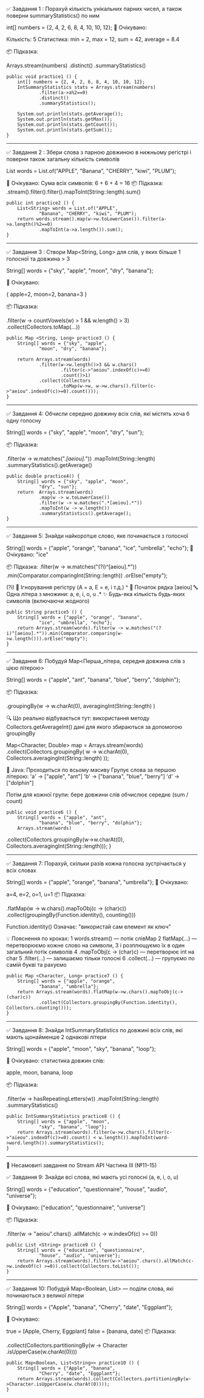 ✅ Завдання 1 : Порахуй кількість 
унікальних парних чисел, 
а також поверни summaryStatistics() по ним

int[] numbers = {2, 4, 2, 6, 8, 4, 10, 10, 12};
🧪 Очікувано:

Кількість: 5
Статистика: min = 2, max = 12, sum = 42,
average = 8.4

📦 Підказка:

Arrays.stream(numbers)
.distinct()
.summaryStatistics()

    public void practice1 () {
        int[] numbers = {2, 4, 2, 6, 8, 4, 10, 10, 12};
        IntSummaryStatistics stats = Arrays.stream(numbers)
                .filter(a->a%2==0)
                .distinct()
                .summaryStatistics();

        System.out.println(stats.getAverage());
        System.out.println(stats.getMax());
        System.out.println(stats.getCount());
        System.out.println(stats.getSum());
    }


---------------------------------------------------

✅ Завдання 2 : Збери слова з парною довжиною
в нижньому регістрі і поверни також загальну 
кількість символів

List<String> words = List.of("APPLE", 
"Banana", "CHERRY", "kiwi", "PLUM");

🧪 Очікувано:
Сума всіх символів: 6 + 6 + 4 = 16
📦 Підказка:
.stream().filter().filter().mapToInt(String::length).sum()

    public int practice2 () {
        List<String> words = List.of("APPLE",
                "Banana", "CHERRY", "kiwi", "PLUM");
        return words.stream().map(w->w.toLowerCase()).filter(a->a.length()%2==0)
                .mapToInt(a->a.length()).sum();
    }

---------------------------------------------------

✅ Завдання 3 : Створи Map<String, Long> для слів,
у яких більше 1 голосної та довжина > 3

String[] words = {"sky", "apple", 
"moon", "dry", "banana"};

🧪 Очікувано:

{
apple=2,
moon=2,
banana=3
}

📦 Підказка:

.filter(w -> countVowels(w) > 1 && w.length() > 3)
.collect(Collectors.toMap(...))

    public Map <String, Long> practice3 () {
        String[] words = {"sky", "apple",
                "moon", "dry", "banana"};

        return Arrays.stream(words)
                .filter(w->w.length()>3 && w.chars()
                        .filter(c->"aeiou".indexOf(c)>=0)
                        .count()>1)
                .collect(Collectors
                        .toMap(w->w, w->w.chars().filter(c->"aeiou".indexOf(c)>=0).count()));
    }

---------------------------------------------------

✅ Завдання 4: Обчисли середню довжину всіх слів, 
які містять хоча б одну голосну

String[] words = {"sky", "apple", "moon", 
"dry", "sun"};

📦 Підказка:

.filter(w -> w.matches(".*[aeiou].*"))
.mapToInt(String::length)
.summaryStatistics().getAverage()

    public double practice4() {
        String[] words = {"sky", "apple", "moon",
                "dry", "sun"};
        return  Arrays.stream(words)
                .map(w -> w.toLowerCase())
                .filter(w -> w.matches(".*[aeiou].*"))
                .mapToInt(w -> w.length())
                .summaryStatistics().getAverage();
    }


--------------------------------------------------

✅ Завдання 5: Знайди найкоротше слово,
яке починається з голосної

String[] words = {"apple", "orange", "banana",
"ice", "umbrella", "echo"};
🧪 Очікувано: "ice"

📦 Підказка:
.filter(w -> w.matches("(?i)^[aeiou].*"))
.min(Comparator.comparingInt(String::length))
.orElse("empty");

(?i)	🔧 Ігнорування регістру 
(A = a, E = e, і т.д.)
^	📍 Початок рядка
[aeiou]	🔤 Одна літера з множини: a, e, i, o, u
.*	✨ Будь-яка кількість будь-яких символів 
(включаючи жодного)

    public String practice5 () {
        String[] words = {"apple", "orange", "banana",
                "ice", "umbrella", "echo"};
        return Arrays.stream(words).filter(w -> w.matches("(?i)^[aeiou].*")).min(Comparator.comparing(w->w.length())).orElse("empty");
    }

-------------------------------------------------

✅ Завдання 6: Побудуй Map<Перша_літера, 
середня довжина слів з цією літерою>

String[] words = {"apple", "ant",
"banana", "blue", "berry", "dolphin"};

📦 Підказка:

.groupingBy(w -> w.charAt(0),
averagingInt(String::length)
)


🔍 Що реально відбувається тут: 
використання методу Collectors.getAverageInt() 
дані для якого збираються за допомогою groupingBy 

Map<Character, Double> map = Arrays.stream(words)
.collect(Collectors.groupingBy(
w -> w.charAt(0),
Collectors.averagingInt(String::length)
));

🔸 Java:
Проходиться по всьому масиву
Групує слова за першою літерою:
'a' → ["apple", "ant"]
'b' → ["banana", "blue", "berry"]
'd' → ["dolphin"]

Потім для кожної групи:
бере довжини слів
обчислює середнє (sum / count)

    public void practice6 () {
        String[] words = {"apple", "ant",
                "banana", "blue", "berry", "dolphin"};
        Arrays.stream(words)

.collect(Collectors.groupingBy(w->w.charAt(0), 
Collectors.averagingInt(String::length)));
    }


--------------------------------------------------

✅ Завдання 7: Порахуй, скільки разів кожна голосна 
зустрічається у всіх словах

String[] words = {"apple", "orange",
"banana", "umbrella"};
🧪 Очікувано:

a=4, e=2, o=1, u=1
📦 Підказка:

.flatMap(w -> w.chars().mapToObj(c -> (char)c))
.collect(groupingBy(Function.identity(), counting()))

Function.identity() Означає: 
"використай сам елемент як ключ"

💡 Пояснення по кроках:
1 words.stream() — потік слівMap
2 flatMap(...) — перетворюємо кожне слово на символи,
3 і розплющуємо їх в один загальний потік символів
4 .mapToObj(c -> (char)c) — перетворює int на char
5 .filter(...) — залишаємо тільки голосні
6 .collect(...) — групуємо по самій букві та рахуємо

    public Map <Character, Long> practice7 () {
        String[] words = {"apple", "orange",
                "banana", "umbrella"};
        return Arrays.stream(words).flatMap(w->w.chars().mapToObj(c->(char)c))
                .collect(Collectors.groupingBy(Function.identity(), Collectors.counting()));
    }


----------------------------------------------------

✅ Завдання 8: Знайди IntSummaryStatistics
по довжині всіх слів, які мають щонайменше
2 однакові літери

String[] words = {"apple", "moon", 
"sky", "banana", "loop"};

🧪 Очікувано: статистика довжин слів: 

apple, moon, banana, loop

📦 Підказка:

.filter(w -> hasRepeatingLetters(w))
.mapToInt(String::length)
.summaryStatistics()

    public IntSummaryStatistics practice8 () {
        String[] words = {"apple", "moon",
                "sky", "banana", "loop"};
        return Arrays.stream(words).filter(w->w.chars().filter(c->"aieou".indexOf(c)>=0).count() < w.length()).mapToInt(word->word.length()).summaryStatistics();
    }




----------------------------------------------------

🚀 Несамовиті завдання по Stream API
Частина III (№11–15)

✅ Завдання 9: Знайди всі слова,
які мають усі голосні (a, e, i, o, u)

String[] words = {"education", "questionnaire", 
"house", "audio", "universe"};

🧪 Очікувано: ["education", 
"questionnaire", "universe"]

📦 Підказка:

.filter(w -> "aeiou".chars()
.allMatch(c -> w.indexOf(c) >= 0))

    public List <String> practice9 () {
        String[] words = {"education", "questionnaire",
                "house", "audio", "universe"};
        return Arrays.stream(words).filter(w->"aeiou".chars().allMatch(c->w.indexOf(c) >=0)).collect(Collectors.toList());
    }

----------------------------------------------------

✅ Завдання 10: Побудуй Map<Boolean,
List<String>> — поділи слова,
які починаються з великої літери 

String[] words = {"Apple", "banana",
"Cherry", "date", "Eggplant"};

🧪 Очікувано:

true  = [Apple, Cherry, Eggplant]
false = [banana, date]
📦 Підказка:

.collect(Collectors.partitioningBy(w -> Character
.isUpperCase(w.charAt(0))))


    public Map<Boolean, List<String>> practice10 () {
        String[] words = {"Apple", "banana",
                "Cherry", "date", "Eggplant"};
        return Arrays.stream(words).collect(Collectors.partitioningBy(w->Character.isUpperCase(w.charAt(0))));
    }